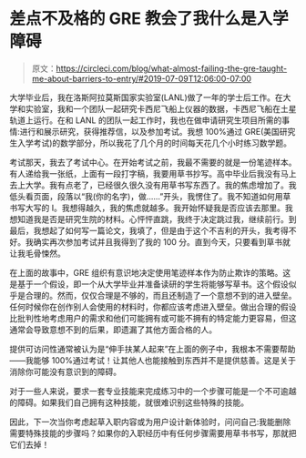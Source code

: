 # 差点不及格的 GRE 教会了我什么是入学障碍

> 原文：<https://circleci.com/blog/what-almost-failing-the-gre-taught-me-about-barriers-to-entry/#2019-07-09T12:06:00-07:00>

大学毕业后，我在洛斯阿拉莫斯国家实验室(LANL)做了一年的学士后工作。在大学和实验室，我和一个团队一起研究卡西尼飞船上仪器的数据，卡西尼飞船在土星轨道上运行。在和 LANL 的团队一起工作时，我也在做申请研究生项目所需的事情:进行和展示研究，获得推荐信，以及参加考试。我想 100%通过 GRE(美国研究生入学考试)的数学部分，所以我花了几个月的时间每天花几个小时练习数学题。

考试那天，我去了考试中心。在开始考试之前，我最不需要的就是一份笔迹样本。有人递给我一张纸，上面有一段打字稿，我要用草书抄写。高中毕业后我没有马上去上大学。我有点老了，已经很久很久没有用草书写东西了。我的焦虑增加了。我低头看页面，段落以“我(你的名字)，做……”开头，我愣住了。我不知道如何用草书写大写的 I。我想得越久，我的焦虑就越多。我开始怀疑我是否应该去那里。我想知道我是否是研究生院的材料。心怦怦直跳，我终于决定跳过我，继续前行。到最后，我想起了如何写一篇论文，我填了，但是由于这个不吉利的开头，我考得不好。我确实再次参加考试并且我得到了我的 100 分。直到今天，只要看到草书就让我毛骨悚然。

在上面的故事中，GRE 组织有意识地决定使用笔迹样本作为防止欺诈的策略。这是基于一个假设，即一个从大学毕业并准备读研的学生将能够写草书。这个假设似乎是合理的。然而，仅仅合理是不够的，而且还制造了一个意想不到的进入壁垒。任何时候你在创作别人会使用的材料时，你都应该考虑进入壁垒。做出合理的假设比批判性地考虑用户的需求和他们可能拥有或可能不拥有的特定能力更容易，但这通常会导致意想不到的后果，即遗漏了其他方面合格的人。

提供可访问性通常被认为是“伸手扶某人起来”在上面的例子中，我根本不需要帮助——我能够 100%通过考试！让其他人也能接触到东西并不是提供慈善。这是关于消除你可能没有意识到的障碍。

对于一些人来说，要求一套专业技能来完成练习中的一个步骤可能是一个不可逾越的障碍。如果我们自己拥有这种技能，就很难识别这些特殊的技能。

因此，下一次当你考虑起草入职内容或为用户设计新体验时，问问自己:我能删除需要特殊技能的步骤吗？如果你的入职经历中有任何步骤需要用草书书写，那就把它们去掉！